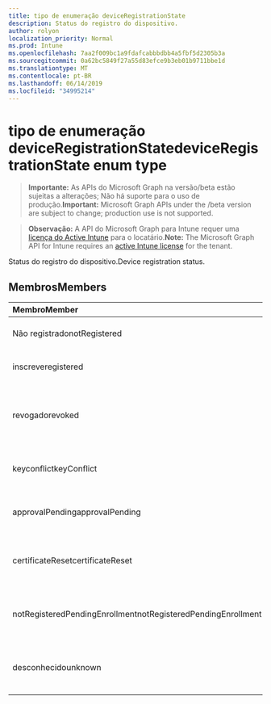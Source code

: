 ```yaml
---
title: tipo de enumeração deviceRegistrationState
description: Status do registro do dispositivo.
author: rolyon
localization_priority: Normal
ms.prod: Intune
ms.openlocfilehash: 7aa2f009bc1a9fdafcabbbdbb4a5fbf5d2305b3a
ms.sourcegitcommit: 0a62bc5849f27a55d83efce9b3eb01b9711bbe1d
ms.translationtype: MT
ms.contentlocale: pt-BR
ms.lasthandoff: 06/14/2019
ms.locfileid: "34995214"
---
```

# <a name="deviceregistrationstate-enum-type"></a><span data-ttu-id="4426f-103">tipo de enumeração deviceRegistrationState</span><span class="sxs-lookup"><span data-stu-id="4426f-103">deviceRegistrationState enum type</span></span>

> <span data-ttu-id="4426f-104">**Importante:** As APIs do Microsoft Graph na versão/beta estão sujeitas a alterações; Não há suporte para o uso de produção.</span><span class="sxs-lookup"><span data-stu-id="4426f-104">**Important:** Microsoft Graph APIs under the /beta version are subject to change; production use is not supported.</span></span>

> <span data-ttu-id="4426f-105">**Observação:** A API do Microsoft Graph para Intune requer uma [licença do Active Intune](https://go.microsoft.com/fwlink/?linkid=839381) para o locatário.</span><span class="sxs-lookup"><span data-stu-id="4426f-105">**Note:** The Microsoft Graph API for Intune requires an [active Intune license](https://go.microsoft.com/fwlink/?linkid=839381) for the tenant.</span></span>

<span data-ttu-id="4426f-106">Status do registro do dispositivo.</span><span class="sxs-lookup"><span data-stu-id="4426f-106">Device registration status.</span></span>

## <a name="members"></a><span data-ttu-id="4426f-107">Membros</span><span class="sxs-lookup"><span data-stu-id="4426f-107">Members</span></span>
|<span data-ttu-id="4426f-108">Membro</span><span class="sxs-lookup"><span data-stu-id="4426f-108">Member</span></span>|<span data-ttu-id="4426f-109">Valor</span><span class="sxs-lookup"><span data-stu-id="4426f-109">Value</span></span>|<span data-ttu-id="4426f-110">Descrição</span><span class="sxs-lookup"><span data-stu-id="4426f-110">Description</span></span>|
|:---|:---|:---|
|<span data-ttu-id="4426f-111">Não registrado</span><span class="sxs-lookup"><span data-stu-id="4426f-111">notRegistered</span></span>|<span data-ttu-id="4426f-112">,0</span><span class="sxs-lookup"><span data-stu-id="4426f-112">0</span></span>|<span data-ttu-id="4426f-113">O dispositivo não está registrado.</span><span class="sxs-lookup"><span data-stu-id="4426f-113">The device is not registered.</span></span>|
|<span data-ttu-id="4426f-114">inscreve</span><span class="sxs-lookup"><span data-stu-id="4426f-114">registered</span></span>|<span data-ttu-id="4426f-115">duas</span><span class="sxs-lookup"><span data-stu-id="4426f-115">2</span></span>|<span data-ttu-id="4426f-116">O dispositivo está registrado.</span><span class="sxs-lookup"><span data-stu-id="4426f-116">The device is registered.</span></span>|
|<span data-ttu-id="4426f-117">revogado</span><span class="sxs-lookup"><span data-stu-id="4426f-117">revoked</span></span>|<span data-ttu-id="4426f-118">3D</span><span class="sxs-lookup"><span data-stu-id="4426f-118">3</span></span>|<span data-ttu-id="4426f-119">O dispositivo foi bloqueado, apagado ou desativado.</span><span class="sxs-lookup"><span data-stu-id="4426f-119">The device has been blocked, wiped or retired.</span></span>|
|<span data-ttu-id="4426f-120">keyconflict</span><span class="sxs-lookup"><span data-stu-id="4426f-120">keyConflict</span></span>|<span data-ttu-id="4426f-121">quatro</span><span class="sxs-lookup"><span data-stu-id="4426f-121">4</span></span>|<span data-ttu-id="4426f-122">O dispositivo tem um conflito de teclas.</span><span class="sxs-lookup"><span data-stu-id="4426f-122">The device has a key conflict.</span></span>|
|<span data-ttu-id="4426f-123">approvalPending</span><span class="sxs-lookup"><span data-stu-id="4426f-123">approvalPending</span></span>|<span data-ttu-id="4426f-124">0,5</span><span class="sxs-lookup"><span data-stu-id="4426f-124">5</span></span>|<span data-ttu-id="4426f-125">O dispositivo está aguardando aprovação.</span><span class="sxs-lookup"><span data-stu-id="4426f-125">The device is pending approval.</span></span>|
|<span data-ttu-id="4426f-126">certificateReset</span><span class="sxs-lookup"><span data-stu-id="4426f-126">certificateReset</span></span>|<span data-ttu-id="4426f-127">6</span><span class="sxs-lookup"><span data-stu-id="4426f-127">6</span></span>|<span data-ttu-id="4426f-128">O certificado de dispositivo foi redefinido.</span><span class="sxs-lookup"><span data-stu-id="4426f-128">The device certificate has been reset.</span></span>|
|<span data-ttu-id="4426f-129">notRegisteredPendingEnrollment</span><span class="sxs-lookup"><span data-stu-id="4426f-129">notRegisteredPendingEnrollment</span></span>|<span data-ttu-id="4426f-130">178</span><span class="sxs-lookup"><span data-stu-id="4426f-130">7</span></span>|<span data-ttu-id="4426f-131">O dispositivo não está registrado e registro pendente.</span><span class="sxs-lookup"><span data-stu-id="4426f-131">The device is not registered and pending enrollment.</span></span>|
|<span data-ttu-id="4426f-132">desconhecido</span><span class="sxs-lookup"><span data-stu-id="4426f-132">unknown</span></span>|<span data-ttu-id="4426f-133">8 </span><span class="sxs-lookup"><span data-stu-id="4426f-133">8</span></span>|<span data-ttu-id="4426f-134">O status do registro do dispositivo é desconhecido.</span><span class="sxs-lookup"><span data-stu-id="4426f-134">The device registration status is unknown.</span></span>|





